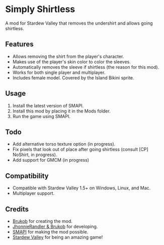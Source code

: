 # Simply Shirtless
A mod for Stardew Valley that removes the undershirt and allows going shirtless.

## Features
- Allows removing the shirt from the player's character.
- Makes use of the player's skin color to color the sleeves.
- Automatically removes the sleeve if shirtless (the reason for this mod).
- Works for both single player and multiplayer.
- Includes female model. Covered by the Island Bikini sprite.

## Usage
1. Install the latest version of SMAPI.
2. Install this mod by placing it in the Mods folder.
3. Run the game using SMAPI.

## Todo
- Add alternative torso texture option (in progress).
- Fix pixels that look out of place after going shirtless (consult \[CP\] NoShirt, in progress).
- Add support for GMCM (in progress)

## Compatibility
- Compatible with Stardew Valley 1.5+ on Windows, Linux, and Mac.
- Multiplayer support.

## Credits
- <ins>Brukob</ins> for creating the mod.
- <ins>JhonnieRandler & Brukob</ins> for developing.
- <ins>SMAPI</ins> for making the mod possible.
- <ins>Stardew Valley</ins> for being an amazing game!
